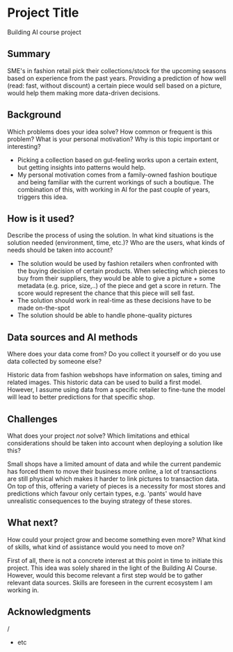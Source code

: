 
# Project Title

Building AI course project

## Summary

SME's in fashion retail pick their collections/stock for the upcoming seasons based on experience from the past years. Providing a prediction of how well (read: fast, without discount) a certain piece would sell based on a picture, would help them making more data-driven decisions.


## Background

Which problems does your idea solve? How common or frequent is this problem? What is your personal motivation? Why is this topic important or interesting?

* Picking a collection based on gut-feeling works upon a certain extent, but getting insights into patterns would help.
* My personal motivation comes from a family-owned fashion boutique and being familiar with the current workings of such a boutique. The combination of this, with working in AI for the past couple of years, triggers this idea.


## How is it used?

Describe the process of using the solution. In what kind situations is the solution needed (environment, time, etc.)? Who are the users, what kinds of needs should be taken into account?

* The solution would be used by fashion retailers when confronted with the buying decision of certain products. When selecting which pieces to buy from their suppliers, they would be able to give a picture + some metadata (e.g. price, size,..) of the piece and get a score in return. The score would represent the chance that this piece will sell fast.
* The solution should work in real-time as these decisions have to be made on-the-spot
* The solution should be able to handle phone-quality pictures


## Data sources and AI methods
Where does your data come from? Do you collect it yourself or do you use data collected by someone else?

Historic data from fashion webshops have information on sales, timing and related images. This historic data can be used to build a first model. However, I assume using data from a specific retailer to fine-tune the model will lead to better predictions for that specific shop. 

## Challenges

What does your project _not_ solve? Which limitations and ethical considerations should be taken into account when deploying a solution like this?

Small shops have a limited amount of data and while the current pandemic has forced them to move their business more online, a lot of transactions are still physical which makes it harder to link pictures to transaction data. On top of this, offering a variety of pieces is a necessity for most stores and predictions which favour only certain types, e.g. 'pants' would have unrealistic consequences to the buying strategy of these stores.

## What next?

How could your project grow and become something even more? What kind of skills, what kind of assistance would you  need to move on? 

First of all, there is not a concrete interest at this point in time to initiate this project. This idea was solely shared in the light of the Building AI Course. However, would this become relevant a first step would be to gather relevant data sources. Skills are foreseen in the current ecosystem I am working in.

## Acknowledgments
/
* etc
